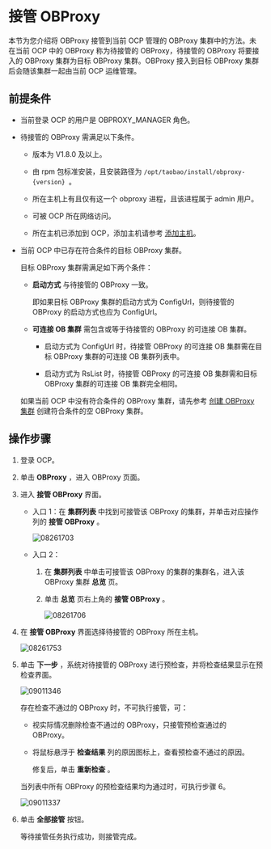 接管 OBProxy
===============================

本节为您介绍将 OBProxy 接管到当前 OCP 管理的 OBProxy 集群中的方法。未在当前 OCP 中的 OBProxy 称为待接管的 OBProxy，待接管的 OBProxy 将要接入的 OBProxy 集群为目标 OBProxy 集群。OBProxy 接入到目标 OBProxy 集群后会随该集群一起由当前 OCP 运维管理。

前提条件
-------------------------

* 当前登录 OCP 的用户是 OBPROXY_MANAGER 角色。



* 待接管的 OBProxy 需满足以下条件。

  * 版本为 V1.8.0 及以上。



  * 由 rpm 包标准安装，且安装路径为 `/opt/taobao/install/obproxy-{version} `。



  * 所在主机上有且仅有这一个 obproxy 进程，且该进程属于 admin 用户。



  * 可被 OCP 所在网络访问。



  * 所在主机已添加到 OCP，添加主机请参考 [添加主机](../6.management-host/2.add-host.md)。






* 当前 OCP 中已存在符合条件的目标 OBProxy 集群。

  目标 OBProxy 集群需满足如下两个条件：
  * **启动方式** 与待接管的 OBProxy 一致。

    即如果目标 OBProxy 集群的启动方式为 ConfigUrl，则待接管的 OBProxy 的启动方式也应为 ConfigUrl。


  * **可连接 OB 集群** 需包含或等于待接管的 OBProxy 的可连接 OB 集群。

    * 启动方式为 ConfigUrl 时，待接管 OBProxy 的可连接 OB 集群需在目标 OBProxy 集群的可连接 OB 集群列表中。



    * 启动方式为 RsList 时，待接管 OBProxy 的可连接 OB 集群需和目标 OBProxy 集群的可连接 OB 集群完全相同。









  如果当前 OCP 中没有符合条件的 OBProxy 集群，请先参考 [创建 OBProxy 集群](../8.obproxy-management/1.create-an-obproxy-cluster.md) 创建符合条件的空 OBProxy 集群。





操作步骤
-------------------------

1. 登录 OCP。



2. 单击 **OBProxy** ，进入 OBProxy 页面。



3. 进入 **接管 OBProxy** 界面。

   * 入口 1：在 **集群列表** 中找到可接管该 OBProxy 的集群，并单击对应操作列的 **接管 OBProxy** 。

     ![08261703](https://help-static-aliyun-doc.aliyuncs.com/assets/img/zh-CN/0931799261/p312712.png)


   * 入口 2：

     1. 在 **集群列表** 中单击可接管该 OBProxy 的集群的集群名，进入该 OBProxy 集群 **总览** 页。



     2. 单击 **总览** 页右上角的 **接管 OBProxy** 。

        ![08261706](https://help-static-aliyun-doc.aliyuncs.com/assets/img/zh-CN/0931799261/p312718.png)








4. 在 **接管 OBProxy** 界面选择待接管的 OBProxy 所在主机。

   ![08261753](https://help-static-aliyun-doc.aliyuncs.com/assets/img/zh-CN/6604601361/p312758.png)


5. 单击 **下一步** ，系统对待接管的 OBProxy 进行预检查，并将检查结果显示在预检查界面。

   ![09011346](https://help-static-aliyun-doc.aliyuncs.com/assets/img/zh-CN/7604601361/p314076.png)

   存在检查不通过的 OBProxy 时，不可执行接管，可：
   * 视实际情况删除检查不通过的 OBProxy，只接管预检查通过的 OBProxy。



   * 将鼠标悬浮于 **检查结果** 列的原因图标上，查看预检查不通过的原因。

     修复后，单击 **重新检查** 。





   当列表中所有 OBProxy 的预检查结果均为通过时，可执行步骤 6。

   ![09011337](https://help-static-aliyun-doc.aliyuncs.com/assets/img/zh-CN/7604601361/p314073.png)


6. 单击 **全部接管** 按钮。

   等待接管任务执行成功，则接管完成。
